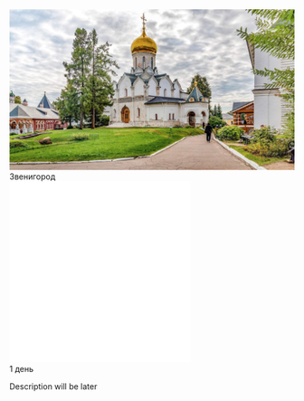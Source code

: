<link rel="stylesheet" href="components/css/style-markdown.css" />
<div id="cozy-cover">
    <div class="full-package-item">
        <div class="full-package-frame">
            <img src="orig/zven2.jpg" loading="lazy" alt="" class="photo-placeholder" />
        </div>
        <div class="full-package-text">
            <div class="cozy-card-title">Звенигород</div>
            <div class="full-package-description">
                <div class="packages-price-location">
                    <div class="packages-time">
                        <img loading="lazy" src="components/icon_time.png" alt="" class="packages-icon" />
                        <div class="days">1 день</div>
                    </div>
                </div>
            </div>
        </div>
    </div>
</div>

Description will be later
